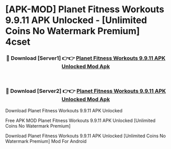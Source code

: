 # [APK-MOD] Planet Fitness Workouts 9.9.11 APK Unlocked - [Unlimited Coins No Watermark Premium] 4cset



<div align="center">
<h3>🔴 Download [Server1] 👉👉 <a href="https://momento.my/?title=Planet_Fitness_Workouts_9.9.11_APK_Unlocked">Planet Fitness Workouts 9.9.11 APK Unlocked Mod Apk</a></h3><br>

<h3>🔴 Download [Server2] 👉👉 <a href="https://momento.my/?title=Planet_Fitness_Workouts_9.9.11_APK_Unlocked">Planet Fitness Workouts 9.9.11 APK Unlocked Mod Apk</a></h3>
</div>



Download Planet Fitness Workouts 9.9.11 APK Unlocked 

Free APK MOD Planet Fitness Workouts 9.9.11 APK Unlocked [Unlimited Coins No Watermark Premium]

Download Planet Fitness Workouts 9.9.11 APK Unlocked [Unlimited Coins No Watermark Premium] Mod For Android
